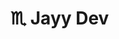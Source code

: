 # ♏ Jayy Dev
<!--
**Jayy-Dev/Jayy-Dev** is a ✨ _special_ ✨ repository because its `README.md` (this file) appears on your GitHub profile.
-->

